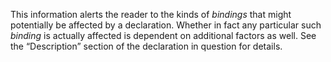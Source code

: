  

This information alerts the reader to the kinds of *bindings* that might potentially be affected by a declaration. Whether in fact any particular such *binding* is actually affected is dependent on additional factors as well. See the “Description” section of the declaration in question for details.  



